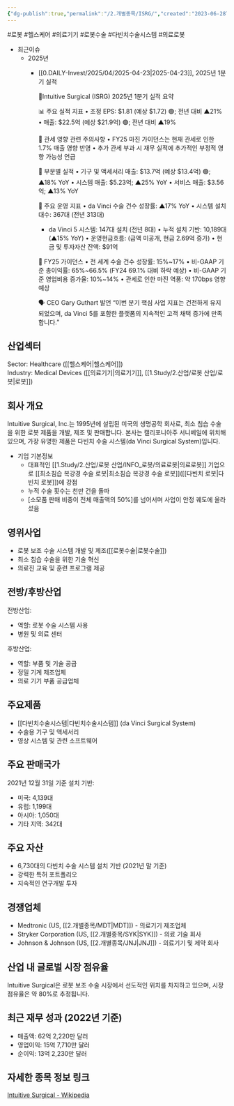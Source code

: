 ```yaml
---
{"dg-publish":true,"permalink":"/2.개별종목/ISRG/","created":"2023-06-28T12:17:44.092+09:00","updated":"2025-06-03T20:05:59.633+09:00"}
---
```


#로봇 #헬스케어 #의료기기 #로봇수술 #다빈치수술시스템 #의료로봇


- 최근이슈
	- 2025년
		- [[0.DAILY-Invest/2025/04/2025-04-23\|2025-04-23]], 2025년 1분기 실적
		  
			🤩Intuitive Surgical (ISRG) 2025년 1분기 실적 요약
			
			📊 주요 실적 지표
			• 조정 EPS: $1.81 (예상 $1.72) 🟢; 전년 대비 ▲21%
			• 매출: $22.5억 (예상 $21.9억) 🟢; 전년 대비 ▲19%
			
			📌 관세 영향 관련 주의사항
			• FY25 마진 가이던스는 현재 관세로 인한 1.7% 매출 영향 반영
			• 추가 관세 부과 시 재무 실적에 추가적인 부정적 영향 가능성 언급
			
			📍 부문별 실적
			• 기구 및 액세서리 매출: $13.7억 (예상 $13.4억) 🟢; ▲18% YoY
			• 시스템 매출: $5.23억; ▲25% YoY
			• 서비스 매출: $3.56억; ▲13% YoY
			
			💸 주요 운영 지표
			• da Vinci 수술 건수 성장률: ▲17% YoY
			• 시스템 설치 대수: 367대 (전년 313대)
			 - da Vinci 5 시스템: 147대 설치 (전년 8대)
			• 누적 설치 기반: 10,189대 (▲15% YoY)
			• 운영현금흐름: (금액 미공개, 현금 2.69억 증가)
			• 현금 및 투자자산 잔액: $91억
			
			🔮 FY25 가이던스
			• 전 세계 수술 건수 성장률: 15%~17%
			• 비-GAAP 기준 총이익률: 65%~66.5% (FY24 69.1% 대비 하락 예상)
			• 비-GAAP 기준 영업비용 증가율: 10%~14%
			• 관세로 인한 마진 역풍: 약 170bps 영향 예상
			
			🗣️ CEO Gary Guthart 발언
			“이번 분기 핵심 사업 지표는 건전하게 유지되었으며, da Vinci 5를 포함한 플랫폼의 지속적인 고객 채택 증가에 만족합니다.”


## 산업섹터

Sector: Healthcare ([[헬스케어\|헬스케어]])  
Industry: Medical Devices ([[의료기기\|의료기기]], [[1.Study/2.산업/로봇 산업/로봇\|로봇]])

## 회사 개요

Intuitive Surgical, Inc.는 1995년에 설립된 미국의 생명공학 회사로, 최소 침습 수술을 위한 로봇 제품을 개발, 제조 및 판매합니다. 본사는 캘리포니아주 서니베일에 위치해 있으며, 가장 유명한 제품은 다빈치 수술 시스템(da Vinci Surgical System)입니다.

- 기업 기본정보
	- 대표적인 [[1.Study/2.산업/로봇 산업/INFO_로봇/의료로봇\|의료로봇]] 기업으로 [[최소침습 복강경 수술 로봇\|최소침습 복강경 수술 로봇]]([[다빈치 로봇\|다빈치 로봇]])에 강점
	- 누적 수술 횟수는 천만 건을 돌파
	- [소모품 판매 비중이 전체 매출액의 50%]를 넘어서며 사업이 안정 궤도에 올라섰음

## 영위사업

- 로봇 보조 수술 시스템 개발 및 제조([[로봇수술\|로봇수술]])
- 최소 침습 수술을 위한 기술 혁신
- 의료진 교육 및 훈련 프로그램 제공

## 전방/후방산업

전방산업:

- 역할: 로봇 수술 시스템 사용
- 병원 및 의료 센터

후방산업:

- 역할: 부품 및 기술 공급
- 정밀 기계 제조업체
- 의료 기기 부품 공급업체

## 주요제품

- [[다빈치수술시스템\|다빈치수술시스템]] (da Vinci Surgical System)
- 수술용 기구 및 액세서리
- 영상 시스템 및 관련 소프트웨어

## 주요 판매국가

2021년 12월 31일 기준 설치 기반:

- 미국: 4,139대
- 유럽: 1,199대
- 아시아: 1,050대
- 기타 지역: 342대

## 주요 자산

- 6,730대의 다빈치 수술 시스템 설치 기반 (2021년 말 기준)
- 강력한 특허 포트폴리오
- 지속적인 연구개발 투자

## 경쟁업체

- Medtronic (US, [[2.개별종목/MDT\|MDT]]) - 의료기기 제조업체
- Stryker Corporation (US, [[2.개별종목/SYK\|SYK]]) - 의료 기술 회사
- Johnson & Johnson (US, [[2.개별종목/JNJ\|JNJ]]) - 의료기기 및 제약 회사

## 산업 내 글로벌 시장 점유율

Intuitive Surgical은 로봇 보조 수술 시장에서 선도적인 위치를 차지하고 있으며, 시장 점유율은 약 80%로 추정됩니다.

## 최근 재무 성과 (2022년 기준)

- 매출액: 62억 2,220만 달러
- 영업이익: 15억 7,710만 달러
- 순이익: 13억 2,230만 달러

## 자세한 종목 정보 링크

[Intuitive Surgical - Wikipedia](https://en.wikipedia.org/wiki/Intuitive_Surgical)